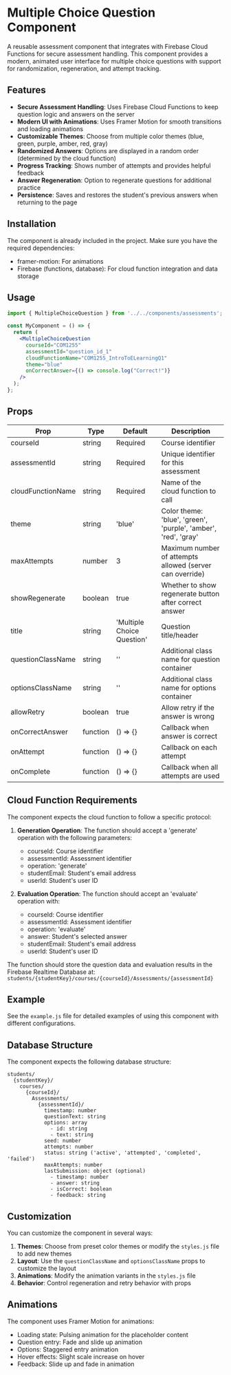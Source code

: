 # Multiple Choice Question Component

A reusable assessment component that integrates with Firebase Cloud Functions for secure assessment handling. This component provides a modern, animated user interface for multiple choice questions with support for randomization, regeneration, and attempt tracking.

## Features

- **Secure Assessment Handling**: Uses Firebase Cloud Functions to keep question logic and answers on the server
- **Modern UI with Animations**: Uses Framer Motion for smooth transitions and loading animations
- **Customizable Themes**: Choose from multiple color themes (blue, green, purple, amber, red, gray)
- **Randomized Answers**: Options are displayed in a random order (determined by the cloud function)
- **Progress Tracking**: Shows number of attempts and provides helpful feedback
- **Answer Regeneration**: Option to regenerate questions for additional practice
- **Persistence**: Saves and restores the student's previous answers when returning to the page

## Installation

The component is already included in the project. Make sure you have the required dependencies:

- framer-motion: For animations
- Firebase (functions, database): For cloud function integration and data storage

## Usage

```jsx
import { MultipleChoiceQuestion } from '../../components/assessments';

const MyComponent = () => {
  return (
    <MultipleChoiceQuestion 
      courseId="COM1255"
      assessmentId="question_id_1"
      cloudFunctionName="COM1255_IntroToELearningQ1"
      theme="blue"
      onCorrectAnswer={() => console.log("Correct!")}
    />
  );
};
```

## Props

| Prop | Type | Default | Description |
|------|------|---------|-------------|
| courseId | string | Required | Course identifier |
| assessmentId | string | Required | Unique identifier for this assessment |
| cloudFunctionName | string | Required | Name of the cloud function to call |
| theme | string | 'blue' | Color theme: 'blue', 'green', 'purple', 'amber', 'red', 'gray' |
| maxAttempts | number | 3 | Maximum number of attempts allowed (server can override) |
| showRegenerate | boolean | true | Whether to show regenerate button after correct answer |
| title | string | 'Multiple Choice Question' | Question title/header |
| questionClassName | string | '' | Additional class name for question container |
| optionsClassName | string | '' | Additional class name for options container |
| allowRetry | boolean | true | Allow retry if the answer is wrong |
| onCorrectAnswer | function | () => {} | Callback when answer is correct |
| onAttempt | function | () => {} | Callback on each attempt |
| onComplete | function | () => {} | Callback when all attempts are used |

## Cloud Function Requirements

The component expects the cloud function to follow a specific protocol:

1. **Generation Operation**: The function should accept a 'generate' operation with the following parameters:
   - courseId: Course identifier
   - assessmentId: Assessment identifier
   - operation: 'generate'
   - studentEmail: Student's email address
   - userId: Student's user ID

2. **Evaluation Operation**: The function should accept an 'evaluate' operation with:
   - courseId: Course identifier
   - assessmentId: Assessment identifier  
   - operation: 'evaluate'
   - answer: Student's selected answer
   - studentEmail: Student's email address
   - userId: Student's user ID

The function should store the question data and evaluation results in the Firebase Realtime Database at:
`students/{studentKey}/courses/{courseId}/Assessments/{assessmentId}`

## Example

See the `example.js` file for detailed examples of using this component with different configurations.

## Database Structure

The component expects the following database structure:

```
students/
  {studentKey}/
    courses/
      {courseId}/
        Assessments/
          {assessmentId}/
            timestamp: number
            questionText: string
            options: array
              - id: string
              - text: string
            seed: number
            attempts: number
            status: string ('active', 'attempted', 'completed', 'failed')
            maxAttempts: number
            lastSubmission: object (optional)
              - timestamp: number
              - answer: string
              - isCorrect: boolean
              - feedback: string
```

## Customization

You can customize the component in several ways:

1. **Themes**: Choose from preset color themes or modify the `styles.js` file to add new themes
2. **Layout**: Use the `questionClassName` and `optionsClassName` props to customize the layout
3. **Animations**: Modify the animation variants in the `styles.js` file
4. **Behavior**: Control regeneration and retry behavior with props

## Animations

The component uses Framer Motion for animations:

- Loading state: Pulsing animation for the placeholder content
- Question entry: Fade and slide up animation
- Options: Staggered entry animation
- Hover effects: Slight scale increase on hover
- Feedback: Slide up and fade in animation